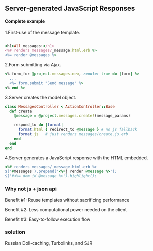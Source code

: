 ## Server-generated JavaScript Responses


#### Complete example

  1.First-use of the message template.

```ruby

<h1>All messages:</h1>
<%# renders messages/_message.html.erb %>
<%= render @messages %>
```

  2.Form submitting via Ajax.

```ruby
<% form_for @project.messages.new, remote: true do |form| %>
  ...
  <%= form.submit "Send message" %>
<% end %>

```


  3.Server creates the model object.


```ruby
class MessagesController < ActionController::Base
  def create
    @message = @project.messages.create!(message_params)

    respond_to do |format|
      format.html { redirect_to @message } # no js fallback
      format.js   # just renders messages/create.js.erb
    end
  end
end
```

  4.Server generates a JavaScript response with the HTML embedded.

```ruby  
<%# renders messages/_message.html.erb %>
$('#messages').prepend('<%=j render @message %>');
$('#<%= dom_id @message %>').highlight();
```


### Why not js + json api

Benefit #1: Reuse templates without sacrificing performance


Benefit #2: Less computational power needed on the client

Benefit #3: Easy-to-follow execution flow

### solution 

Russian Doll-caching, Turbolinks, and SJR 
